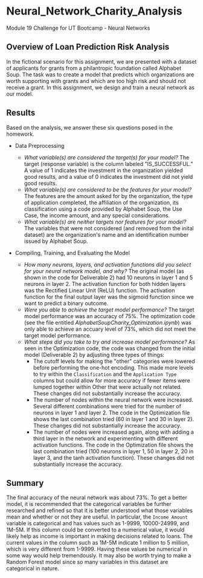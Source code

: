 # Neural_Network_Charity_Analysis
Module 19 Challenge for UT Bootcamp - Neural Networks


## Overview of Loan Prediction Risk Analysis
In the fictional scenario for this assignment, we are presented with a dataset of applicants for grants from a philantropic foundation called Alphabet Soup. The task was to create a model that predicts which organizations are worth supporting with grants and which are too high risk and should not receive a grant. In this assignment, we design and train a neural network as our model.

## Results
Based on the analysis, we answer these six questions posed in the homework.
- Data Preprocessing
  - *What variable(s) are considered the target(s) for your model?*  The target (response variable) is the column labeled "IS_SUCCESSFUL." A value of 1 indicates the investment in the organization yielded good results, and a value of 0 indicates the investment did not yield good results.
  - *What variable(s) are considered to be the features for your model?*  The features are the amount asked for by the organization, the type of application completed, the affiliation of the organization, its classification using a code provided by Alphabet Soup, the Use Case, the income amount, and any special considerations.
  - *What variable(s) are neither targets nor features for your model?*  The variables that were not considered (and removed from the inital dataset) are the organization's name and an identification number issued by Alphabet Soup.

- Compiling, Training, and Evaluating the Model
  - *How many neurons, layers, and activation functions did you select for your neural network model, and why?*  The original model (as shown in the code for Deliverable 2) had 10 neurons in layer 1 and 5 neurons in layer 2. The activation function for both hidden layers was the Rectified Linear Unit (ReLU) function. The activation function for the final output layer was the sigmoid function since we want to predict a binary outcome. 
  - *Were you able to achieve the target model performance?*  The target model performance was an accuracy of 75%. The optimization code (see the file entitled *AlphabetSoupCharity_Optimization.ipynb*) was only able to achieve an accuary level of 73%, which did not meet the target model performance. 
  - *What steps did you take to try and increase model performance?*  As seen in the Optimization code, the code was changed from the initial model (Deliverable 2) by adjusting three types of things:
    - The cutoff levels for making the "other" categories were lowered before performing the one-hot encoding. This made more levels to try within the `Classification` and the `Application Type` columns but could allow for more accuracy if fewer items were lumped together within Other that were actually not related. These changes did not substantially increase the accuracy.
    - The number of nodes within the neural network were increased. Several different combinations were tried for the number of neurons in layer 1 and layer 2. The code in the Optimization file shows the last combination tried (60 in layer 1 and 30 in layer 2). These changes did not substantially increase the accuracy.
    - The number of nodes were increased again, along with adding a third layer in the network and experimenting with different activation functions. The code in the Optimization file shows the last combination tried (100 neurons in layer 1, 50 in layer 2, 20 in layer 3, and the tanh activation function). These changes did not substantially increase the accuracy.


## Summary
The final accuracy of the neural network was about 73%. To get a better model, it is recommended that the categorical variables be further researched and refined so that it is better understood what those variables mean and whether or not they are useful. In particular, the `Income Amount` variable is categorical and has values such as 1-9999, 10000-24999, and 1M-5M. If this column could be converted to a numerical value, it would likely help as income is important in making decisions related to loans. The current values in the column such as 1M-5M indicate 1 million to 5 million, which is very different from 1-9999. Having these values be numerical in some way would help tremendously. It may also be worth trying to make a Random Forest model since so many variables in this dataset are categorical in nature.